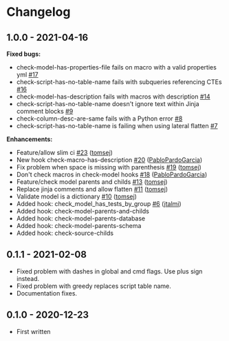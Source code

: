 # Changelog

## 1.0.0 - 2021-04-16

**Fixed bugs:**

* check-model-has-properties-file fails on macro with a valid properties yml [\#17](https://github.com/offbi/pre-commit-dbt/issues/17)
* check-script-has-no-table-name fails with subqueries referencing CTEs [\#16](https://github.com/offbi/pre-commit-dbt/issues/16)
* check-model-has-description fails with macros with description [\#14](https://github.com/offbi/pre-commit-dbt/issues/14)
* check-script-has-no-table-name doesn't ignore text within Jinja comment blocks [\#9](https://github.com/offbi/pre-commit-dbt/issues/9)
* check-column-desc-are-same fails with a Python error [\#8](https://github.com/offbi/pre-commit-dbt/issues/8)
* check-script-has-no-table-name is failing when using lateral flatten [\#7](https://github.com/offbi/pre-commit-dbt/issues/7)

**Enhancements:**

* Feature/allow slim ci [\#23](https://github.com/offbi/pre-commit-dbt/pull/23) \([tomsej](https://github.com/tomsej)\)
* New hook check-macro-has-description [\#20](https://github.com/offbi/pre-commit-dbt/pull/20) \([PabloPardoGarcia](https://github.com/PabloPardoGarcia)\)
* Fix problem when space is missing with parenthesis [\#19](https://github.com/offbi/pre-commit-dbt/pull/19) \([tomsej](https://github.com/tomsej)\)
* Don't check macros in check-model hooks [\#18](https://github.com/offbi/pre-commit-dbt/pull/18) \([PabloPardoGarcia](https://github.com/PabloPardoGarcia)\)
* Feature/check model parents and childs [\#13](https://github.com/offbi/pre-commit-dbt/pull/13) \([tomsej](https://github.com/tomsej)\)
* Replace jinja comments and allow flatten [\#11](https://github.com/offbi/pre-commit-dbt/pull/11) \([tomsej](https://github.com/tomsej)\)
* Validate model is a dictionary [\#10](https://github.com/offbi/pre-commit-dbt/pull/10) \([tomsej](https://github.com/tomsej)\)
* Added hook: check\_model\_has\_tests\_by\_group [\#6](https://github.com/offbi/pre-commit-dbt/pull/6) \([jtalmi](https://github.com/jtalmi)\)
* Added hook: check-model-parents-and-childs
* Added hook: check-model-parents-database
* Added hook: check-model-parents-schema
* Added hook: check-source-childs

## 0.1.1 - 2021-02-08

* Fixed problem with dashes in global and cmd flags. Use plus sign instead.
* Fixed problem with greedy replaces script table name.
* Documentation fixes.

## 0.1.0 - 2020-12-23

* First written

